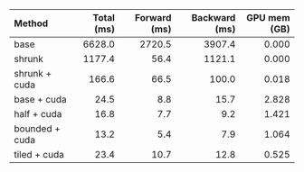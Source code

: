 | Method         |   Total (ms) |   Forward (ms) |   Backward (ms) |   GPU mem (GB) |
|:---------------|-------------:|---------------:|----------------:|---------------:|
| base           |       6628.0 |         2720.5 |          3907.4 |          0.000 |
| shrunk         |       1177.4 |           56.4 |          1121.1 |          0.000 |
| shrunk + cuda  |        166.6 |           66.5 |           100.0 |          0.018 |
| base + cuda    |         24.5 |            8.8 |            15.7 |          2.828 |
| half + cuda    |         16.8 |            7.7 |             9.2 |          1.421 |
| bounded + cuda |         13.2 |            5.4 |             7.9 |          1.064 |
| tiled + cuda   |         23.4 |           10.7 |            12.8 |          0.525 |
